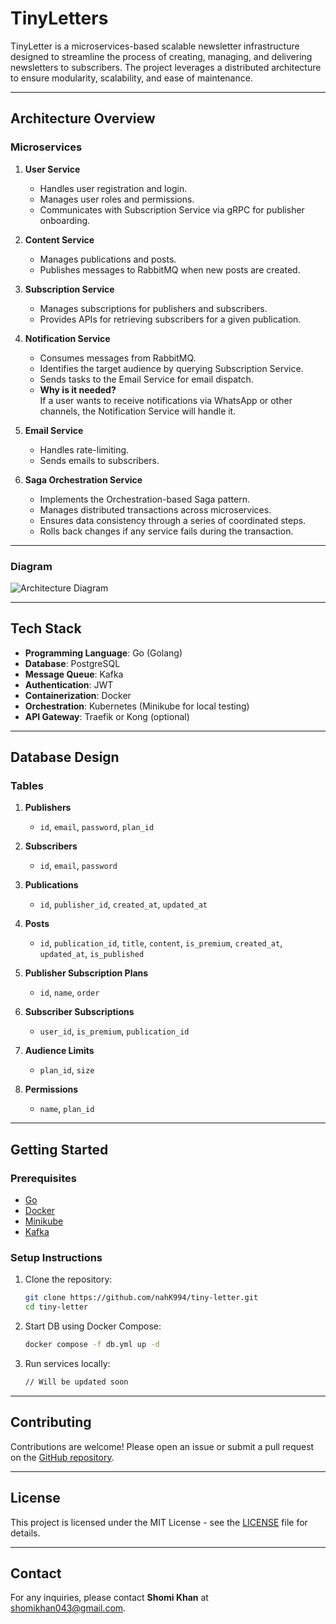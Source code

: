 # TinyLetters

TinyLetter is a microservices-based scalable newsletter infrastructure designed to streamline the process of creating, managing, and delivering newsletters to subscribers. The project leverages a distributed architecture to ensure modularity, scalability, and ease of maintenance.

---

## **Architecture Overview**

### **Microservices**

1. **User Service**
   - Handles user registration and login.
   - Manages user roles and permissions.
   - Communicates with Subscription Service via gRPC for publisher onboarding.

2. **Content Service**
   - Manages publications and posts.
   - Publishes messages to RabbitMQ when new posts are created.

3. **Subscription Service**
   - Manages subscriptions for publishers and subscribers.
   - Provides APIs for retrieving subscribers for a given publication.

4. **Notification Service**
   - Consumes messages from RabbitMQ.
   - Identifies the target audience by querying Subscription Service.
   - Sends tasks to the Email Service for email dispatch.
    - **Why is it needed?**  
     If a user wants to receive notifications via WhatsApp or other channels, the Notification Service will handle it.  

5. **Email Service**
   - Handles rate-limiting.
   - Sends emails to subscribers.

6. **Saga Orchestration Service**
   - Implements the Orchestration-based Saga pattern.
   - Manages distributed transactions across microservices.
   - Ensures data consistency through a series of coordinated steps.
   - Rolls back changes if any service fails during the transaction.

---

### **Diagram**

![Architecture Diagram](./architectural_diagram.jpg "Architecture Diagram")

---

## **Tech Stack**

- **Programming Language**: Go (Golang)
- **Database**: PostgreSQL
- **Message Queue**: Kafka
- **Authentication**: JWT
- **Containerization**: Docker
- **Orchestration**: Kubernetes (Minikube for local testing)
- **API Gateway**: Traefik or Kong (optional)

---

## **Database Design**

### **Tables**

1. **Publishers**
   - `id`, `email`, `password`, `plan_id`

2. **Subscribers**
   - `id`, `email`, `password`

3. **Publications**
   - `id`, `publisher_id`, `created_at`, `updated_at`

4. **Posts**
   - `id`, `publication_id`, `title`, `content`, `is_premium`, `created_at`, `updated_at`, `is_published`

5. **Publisher Subscription Plans**
   - `id`, `name`, `order`

6. **Subscriber Subscriptions**
   - `user_id`, `is_premium`, `publication_id`

7. **Audience Limits**
   - `plan_id`, `size`

8. **Permissions**
    - `name`, `plan_id`

---

## **Getting Started**

### **Prerequisites**

- [Go](https://golang.org/)
- [Docker](https://www.docker.com/)
- [Minikube](https://minikube.sigs.k8s.io/docs/)
- [Kafka](https://kafka.apache.org/)

### **Setup Instructions**

1. Clone the repository:
   ```bash
   git clone https://github.com/nahK994/tiny-letter.git
   cd tiny-letter
   ```

2. Start DB using Docker Compose:
   ```bash
   docker compose -f db.yml up -d
   ```

3. Run services locally:
   ```bash
   // Will be updated soon
   ```

---

## **Contributing**

Contributions are welcome! Please open an issue or submit a pull request on the [GitHub repository](https://github.com/nahK994/TinyLetter).

---

## **License**

This project is licensed under the MIT License - see the [LICENSE](LICENSE) file for details.

---

## **Contact**

For any inquiries, please contact **Shomi Khan** at [shomikhan043@gmail.com](mailto:shomikhan043@gmail.com).
